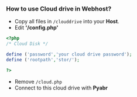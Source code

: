 ### How to use Cloud drive in Webhost?

- Copy all files in `/clouddrive` into your **Host**.
- Edit **'/config.php'**
```php
<?php
/* Cloud Disk */

define ('password','your cloud drive password');
define ('rootpath','stor/');

?>
```
- Remove `/cloud.php`
- Connect to this cloud drive with **Pyabr**